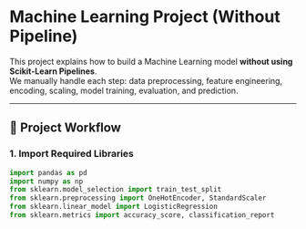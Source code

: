 # Machine Learning Project (Without Pipeline)

This project explains how to build a Machine Learning model **without using Scikit-Learn Pipelines**.  
We manually handle each step: data preprocessing, feature engineering, encoding, scaling, model training, evaluation, and prediction.  

---

## 📌 Project Workflow

### 1. Import Required Libraries
```python
import pandas as pd
import numpy as np
from sklearn.model_selection import train_test_split
from sklearn.preprocessing import OneHotEncoder, StandardScaler
from sklearn.linear_model import LogisticRegression
from sklearn.metrics import accuracy_score, classification_report
